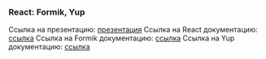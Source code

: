 ### React: Formik, Yup

Ссылка на презентацию: [презентация](https://github.com/ait-tr/cohort33/blob/main/front_end/lesson_25/React_Formik_Yup.pdf)
Ссылка на React документацию: [ссылка](https://react.dev/)
Ссылка на Formik документацию: [ссылка](https://formik.org/docs/overview)
Ссылка на Yup документацию: [ссылка](https://github.com/jquense/yup)
